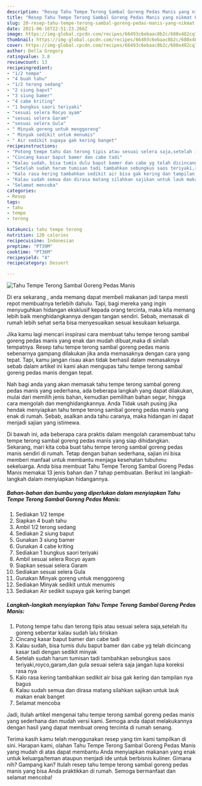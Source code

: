 ```yaml
---
description: "Resep Tahu Tempe Terong Sambal Goreng Pedas Manis yang nikmat Untuk Jualan"
title: "Resep Tahu Tempe Terong Sambal Goreng Pedas Manis yang nikmat Untuk Jualan"
slug: 20-resep-tahu-tempe-terong-sambal-goreng-pedas-manis-yang-nikmat-untuk-jualan
date: 2021-06-16T22:51:23.266Z
image: https://img-global.cpcdn.com/recipes/66493c6ebaac8b2c/680x482cq70/tahu-tempe-terong-sambal-goreng-pedas-manis-foto-resep-utama.jpg
thumbnail: https://img-global.cpcdn.com/recipes/66493c6ebaac8b2c/680x482cq70/tahu-tempe-terong-sambal-goreng-pedas-manis-foto-resep-utama.jpg
cover: https://img-global.cpcdn.com/recipes/66493c6ebaac8b2c/680x482cq70/tahu-tempe-terong-sambal-goreng-pedas-manis-foto-resep-utama.jpg
author: Della Gregory
ratingvalue: 3.8
reviewcount: 13
recipeingredient:
- "1/2 tempe"
- "4 buah tahu"
- "1/2 terong sedang"
- "2 siung baput"
- "3 siung bamer"
- "4 cabe kriting"
- "1 bungkus saori teriyaki"
- "sesuai selera Rocyo ayam"
- "sesuai selera Garam"
- "sesuai selera Gula"
- " Minyak goreng untuk menggoreng"
- " Minyak sedikit untuk menumis"
- " Air sedikit supaya gak kering banget"
recipeinstructions:
- "Potong tempe tahu dan terong tipis atau sesuai selera saja,setelah itu goreng sebentar kalau sudah lalu tiriskan"
- "Cincang kasar baput bamer dan cabe tadi"
- "Kalau sudah, bisa tumis dulu baput bamer dan cabe yg telah dicincang kasar tadi dengan sedikit minyak"
- "Setelah sudah harum tumisan tadi tambahkan sebungkus saos teriyaki,royco,garam,dan gula sesuai selera saja jangan lupa koreksi rasa nya"
- "Kalo rasa kering tambahkan sedikit air bisa gak kering dan tampilan nya bagus"
- "Kalau sudah semua dan dirasa matang silahkan sajikan untuk lauk makan enak banget"
- "Selamat mencoba"
categories:
- Resep
tags:
- tahu
- tempe
- terong

katakunci: tahu tempe terong 
nutrition: 120 calories
recipecuisine: Indonesian
preptime: "PT39M"
cooktime: "PT36M"
recipeyield: "4"
recipecategory: Dessert

---
```



![Tahu Tempe Terong Sambal Goreng Pedas Manis](https://img-global.cpcdn.com/recipes/66493c6ebaac8b2c/680x482cq70/tahu-tempe-terong-sambal-goreng-pedas-manis-foto-resep-utama.jpg)

Di era  sekarang , anda memang dapat membeli makanan jadi tanpa mesti repot membuatnya terlebih dahulu. Tapi, bagi mereka yang ingin menyuguhkan hidangan eksklusif kepada orang tercinta, maka kita memang lebih baik menghidangkannya dengan tangan sendiri. Sebab, memasak di rumah lebih sehat serta bisa menyesuaikan sesuai kesukaan keluarga.

Jika kamu lagi mencari inspirasi cara membuat tahu tempe terong sambal goreng pedas manis yang enak dan mudah dibuat,maka di sinilah tempatnya. Resep tahu tempe terong sambal goreng pedas manis  sebenarnya gampang dilakukan jika anda memasaknya dengan cara yang tepat. Tapi, kamu jangan risau akan tidak berhasil dalam memasaknya 
sebab dalam artikel ini kami akan mengupas tahu tempe terong sambal goreng pedas manis dengan tepat.  



Nah bagi anda yang akan memasak tahu tempe terong sambal goreng pedas manis yang sederhana, ada beberapa langkah yang dapat dilakukan, mulai dari memilih jenis bahan, kemudian pemilihan bahan segar, hingga cara mengolah dan menghidangkannya. Anda Tidak usah pusing jika hendak menyiapkan tahu tempe terong sambal goreng pedas manis yang enak di rumah. Sebab, asalkan anda  tahu caranya, maka hidangan ini dapat menjadi sajian yang istimewa.

Di bawah ini, ada beberapa cara praktis  dalam mengolah caramembuat tahu tempe terong sambal goreng pedas manis yang siap dihidangkan. Sekarang, mari kita coba buat tahu tempe terong sambal goreng pedas manis sendiri di rumah. Tetap dengan bahan sederhana, sajian ini bisa memberi manfaat untuk membantu menjaga kesehatan tubuhmu sekeluarga. Anda bisa membuat Tahu Tempe Terong Sambal Goreng Pedas Manis memakai 13 jenis bahan dan 7 tahap pembuatan. Berikut ini langkah-langkah dalam menyiapkan hidangannya.

<!--inarticleads1-->

##### Bahan-bahan dan bumbu yang diperlukan dalam menyiapkan Tahu Tempe Terong Sambal Goreng Pedas Manis:

1. Sediakan 1/2 tempe
1. Siapkan 4 buah tahu
1. Ambil 1/2 terong sedang
1. Sediakan 2 siung baput
1. Gunakan 3 siung bamer
1. Gunakan 4 cabe kriting
1. Sediakan 1 bungkus saori teriyaki
1. Ambil sesuai selera Rocyo ayam
1. Siapkan sesuai selera Garam
1. Sediakan sesuai selera Gula
1. Gunakan  Minyak goreng untuk menggoreng
1. Sediakan  Minyak sedikit untuk menumis
1. Sediakan  Air sedikit supaya gak kering banget




<!--inarticleads2-->

##### Langkah-langkah menyiapkan Tahu Tempe Terong Sambal Goreng Pedas Manis:

1. Potong tempe tahu dan terong tipis atau sesuai selera saja,setelah itu goreng sebentar kalau sudah lalu tiriskan
1. Cincang kasar baput bamer dan cabe tadi
1. Kalau sudah, bisa tumis dulu baput bamer dan cabe yg telah dicincang kasar tadi dengan sedikit minyak
1. Setelah sudah harum tumisan tadi tambahkan sebungkus saos teriyaki,royco,garam,dan gula sesuai selera saja jangan lupa koreksi rasa nya
1. Kalo rasa kering tambahkan sedikit air bisa gak kering dan tampilan nya bagus
1. Kalau sudah semua dan dirasa matang silahkan sajikan untuk lauk makan enak banget
1. Selamat mencoba




Jadi, itulah artikel mengenai  tahu tempe terong sambal goreng pedas manis  yang sederhana dan mudah versi kami. Semoga anda dapat melakukannya dengan hasil yang dapat membuat oreng tercinta di rumah senang. 

Terima kasih kamu telah menggunakan resep yang tim kami tampilkan di sini. Harapan kami, olahan  Tahu Tempe Terong Sambal Goreng Pedas Manis yang mudah di atas dapat membantu Anda menyiapkan makanan yang enak untuk keluarga/teman ataupun menjadi ide untuk berbisnis kuliner. Gimana nih? Gampang kan? Itulah resep tahu tempe terong sambal goreng pedas manis yang bisa Anda praktikkan di rumah. Semoga bermanfaat dan selamat mencoba!

